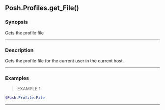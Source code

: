 Posh.Profiles.get_File()
------------------------




### Synopsis
Gets the profile file



---


### Description

Gets the profile file for the current user in the current host.



---


### Examples
> EXAMPLE 1

```PowerShell
$Posh.Profile.File
```


---
